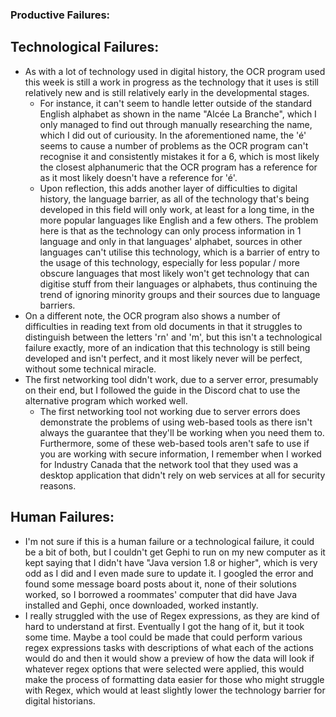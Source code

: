 ### Productive Failures:
## Technological Failures:
- As with a lot of technology used in digital history, the OCR program used this week is still a work in progress as the technology that it uses is still relatively new and is still relatively early in the developmental stages. 
  - For instance, it can't seem to handle letter outside of the standard English alphabet as shown in the name "Alcée La Branche", which I only managed to find out through manually researching the name, which I did out of curiousity. In the aforementioned name, the 'é' seems to cause a number of problems as the OCR program can't recognise it and consistently mistakes it for a 6, which is most likely the closest alphanumeric that the OCR program has a reference for as it most likely doesn't have a reference for 'é'. 
  - Upon reflection, this adds another layer of difficulties to digital history, the language barrier, as all of the technology that's being developed in this field will only work, at least for a long time, in the more popular languages like English and a few others. The problem here is that as the technology can only process information in 1 language and only in that languages' alphabet, sources in other languages can't utilise this technology, which is a barrier of entry to the usage of this technology, especially for less popular / more obscure languages that most likely won't get technology that can digitise stuff from their languages or alphabets, thus continuing the trend of ignoring minority groups and their sources due to language barriers. 
- On a different note, the OCR program also shows a number of difficulties in reading text from old documents in that it struggles to distinguish between the letters 'rn' and 'm', but this isn't a technological failure exactly, more of an indication that this technology is still being developed and isn't perfect, and it most likely never will be perfect, without some technical miracle.  
- The first networking tool didn't work, due to a server error, presumably on their end, but I followed the guide in the Discord chat to use the alternative program which worked well. 
  - The first networking tool not working due to server errors does demonstrate the problems of using web-based tools as there isn't always the guarantee that they'll be working when you need them to. Furthermore, some of these web-based tools aren't safe to use if you are working with secure information, I remember when I worked for Industry Canada that the network tool that they used was a desktop application that didn't rely on web services at all for security reasons. 
## Human Failures:
- I'm not sure if this is a human failure or a technological failure, it could be a bit of both, but I couldn't get Gephi to run on my new computer as it kept saying that I didn't have "Java version 1.8 or higher", which is very odd as I did and I even made sure to update it. I googled the error and found some message board posts about it, none of their solutions worked, so I borrowed a roommates' computer that did have Java installed and Gephi, once downloaded, worked instantly. 
- I really struggled with the use of Regex expressions, as they are kind of hard to understand at first. Eventually I got the hang of it, but it took some time. Maybe a tool could be made that could perform various regex expressions tasks with descriptions of what each of the actions would do and then it would show a preview of how the data will look if whatever regex options that were selected were  applied, this would make the process of formatting data easier for those who might struggle with Regex, which would at least slightly lower the technology barrier for digital historians.
